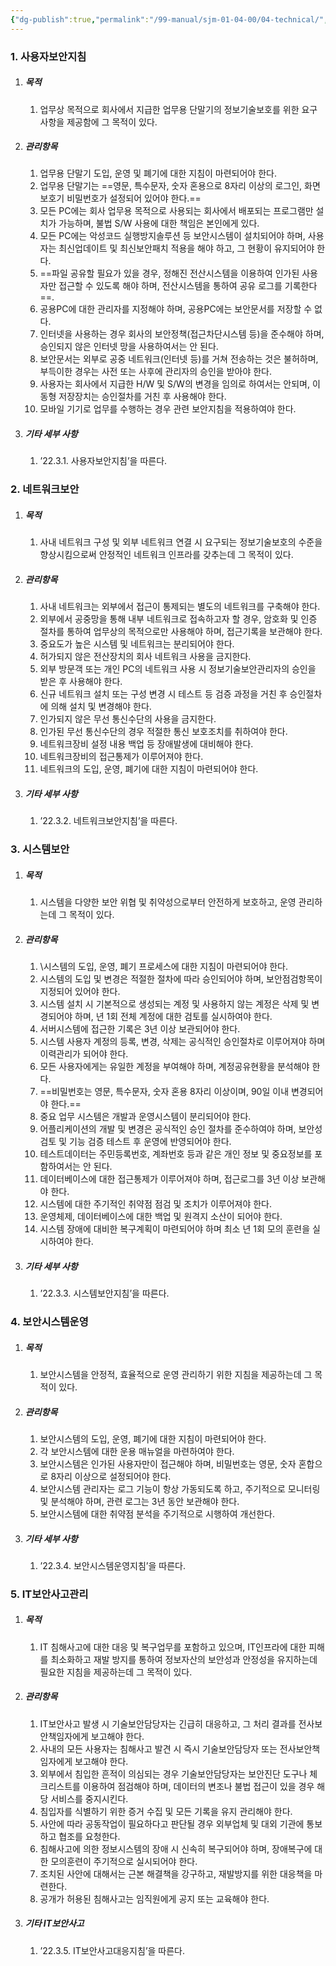 ```yaml
---
{"dg-publish":true,"permalink":"/99-manual/sjm-01-04-00/04-technical/","title":"제 4 장 기술적 보안","noteIcon":"","created":"","updated":""}
---
```


### 1. 사용자보안지침
1. ##### 목적
	1. 업무상 목적으로 회사에서 지급한 업무용 단말기의 정보기술보호를 위한 요구사항을 제공함에 그 목적이 있다. 
2. ##### 관리항목
	1. 업무용 단말기 도입, 운영 및 폐기에 대한 지침이 마련되어야 한다. 
	2. 업무용 단말기는 ==영문, 특수문자, 숫자 혼용으로 8자리 이상의 로그인, 화면보호기 비밀번호가 설정되어 있어야 한다.==
	3. 모든 PC에는 회사 업무용 목적으로 사용되는 회사에서 배포되는 프로그램만 설치가 가능하며, 불법 S/W 사용에 대한 책임은 본인에게 있다.
	4. 모든 PC에는 악성코드 실행방지솔루션 등 보안시스템이 설치되어야 하며, 사용자는 최신업데이트 및 최신보안패치 적용을 해야 하고, 그 현황이 유지되어야 한다. 
	5. ==파일 공유할 필요가 있을 경우, 정해진 전산시스템을 이용하여 인가된 사용자만 접근할 수 있도록 해야 하며, 전산시스템을 통하여 공유 로그를 기록한다==. 
	6. 공용PC에 대한 관리자를 지정해야 하며, 공용PC에는 보안문서를 저장할 수 없다.
	7. 인터넷을 사용하는 경우 회사의 보안정책(접근차단시스템 등)을 준수해야 하며, 승인되지 않은 인터넷 망을 사용하여서는 안 된다.
	8. 보안문서는 외부로 공중 네트워크(인터넷 등)를 거쳐 전송하는 것은 불허하며, 부득이한 경우는 사전 또는 사후에 관리자의 승인을 받아야 한다. 
	9. 사용자는 회사에서 지급한 H/W 및 S/W의 변경을 임의로 하여서는 안되며, 이동형 저장장치는 승인절차를 거친 후 사용해야 한다. 
	10. 모바일 기기로 업무를 수행하는 경우 관련 보안지침을 적용하여야 한다.
3. ##### 기타 세부 사항
	1. ’22.3.1. 사용자보안지침’을 따른다. 

### 2. 네트워크보안
1. ##### 목적
	1. 사내 네트워크 구성 및 외부 네트워크 연결 시 요구되는 정보기술보호의 수준을 향상시킴으로써 안정적인 네트워크 인프라를 갖추는데 그 목적이 있다.
2. ##### 관리항목
	1. 사내 네트워크는 외부에서 접근이 통제되는 별도의 네트워크를 구축해야 한다. 
	2. 외부에서 공중망을 통해 내부 네트워크로 접속하고자 할 경우, 암호화 및 인증 절차를 통하여 업무상의 목적으로만 사용해야 하며, 접근기록을 보관해야 한다. 
	3. 중요도가 높은 시스템 및 네트워크는 분리되어야 한다. 
	4. 허가되지 않은 전산장치의 회사 네트워크 사용을 금지한다.
	5. 외부 방문객 또는 개인 PC의 네트워크 사용 시 정보기술보안관리자의 승인을 받은 후 사용해야 한다. 
	6. 신규 네트워크 설치 또는 구성 변경 시 테스트 등 검증 과정을 거친 후 승인절차에 의해 설치 및 변경해야 한다. 
	7. 인가되지 않은 무선 통신수단의 사용을 금지한다. 
	8. 인가된 무선 통신수단의 경우 적절한 통신 보호조치를 취하여야 한다.
	9. 네트워크장비 설정 내용 백업 등 장애발생에 대비해야 한다. 
	10. 네트워크장비의 접근통제가 이루어져야 한다. 
	11. 네트워크의 도입, 운영, 폐기에 대한 지침이 마련되어야 한다. 
3. ##### 기타 세부 사항
	1. ’22.3.2. 네트워크보안지침’을 따른다. 

### 3. 시스템보안
1. ##### 목적
	1. 시스템을 다양한 보안 위협 및 취약성으로부터 안전하게 보호하고, 운영 관리하는데 그 목적이 있다.
2.  ##### 관리항목
	1. \시스템의 도입, 운영, 폐기 프로세스에 대한 지침이 마련되어야 한다. 
	2. 시스템의 도입 및 변경은 적절한 절차에 따라 승인되어야 하며, 보안점검항목이 지정되어 있어야 한다. 
	3. 시스템 설치 시 기본적으로 생성되는 계정 및 사용하지 않는 계정은 삭제 및 변경되어야 하며, 년 1회 전체 계정에 대한 검토를 실시하여야 한다.
	4. 서버시스템에 접근한 기록은 3년 이상 보관되어야 한다. 
	5. 시스템 사용자 계정의 등록, 변경, 삭제는 공식적인 승인절차로 이루어져야 하며 이력관리가 되어야 한다. 
	6. 모든 사용자에게는 유일한 계정을 부여해야 하며, 계정공유현황을 분석해야 한다.
	7. ==비밀번호는 영문, 특수문자, 숫자 혼용 8자리 이상이며, 90일 이내 변경되어야 한다.==
	8. 중요 업무 시스템은 개발과 운영시스템이 분리되어야 한다.  
	9. 어플리케이션의 개발 및 변경은 공식적인 승인 절차를 준수하여야 하며, 보안성 검토 및 기능 검증 테스트 후 운영에 반영되어야 한다. 
	10. 테스트데이터는 주민등록번호, 계좌번호 등과 같은 개인 정보 및 중요정보를 포함하여서는 안 된다.
	11. 데이터베이스에 대한 접근통제가 이루어져야 하며, 접근로그를 3년 이상 보관해야 한다. 
	12. 시스템에 대한 주기적인 취약점 점검 및 조치가 이루어져야 한다.
	13. 운영체제, 데이터베이스에 대한 백업 및 원격지 소산이 되어야 한다. 
	14. 시스템 장애에 대비한 복구계획이 마련되어야 하며 최소 년 1회 모의 훈련을 실시하여야 한다. 
3. ##### 기타 세부 사항
	1. ’22.3.3. 시스템보안지침’을 따른다. 

### 4. 보안시스템운영
1. ##### 목적
	1. 보안시스템을 안정적, 효율적으로 운영 관리하기 위한 지침을 제공하는데 그 목적이 있다. 
2. ##### 관리항목
	1. 보안시스템의 도입, 운영, 폐기에 대한 지침이 마련되어야 한다. 
	2. 각 보안시스템에 대한 운용 매뉴얼을 마련하여야 한다.
	3. 보안시스템은 인가된 사용자만이 접근해야 하며, 비밀번호는 영문, 숫자 혼합으로 8자리 이상으로 설정되어야 한다. 
	4. 보안시스템 관리자는 로그 기능이 항상 가동되도록 하고, 주기적으로 모니터링 및 분석해야 하며, 관련 로그는 3년 동안 보관해야 한다. 
	5. 보안시스템에 대한 취약점 분석을 주기적으로 시행하여 개선한다. 
3. ##### 기타 세부 사항
	1. ’22.3.4. 보안시스템운영지침’을 따른다.

### 5. IT보안사고관리 
1. ##### 목적
	1. IT 침해사고에 대한 대응 및 복구업무를 포함하고 있으며, IT인프라에 대한 피해를 최소화하고 재발 방지를 통하여 정보자산의 보안성과 안정성을 유지하는데 필요한 지침을 제공하는데 그 목적이 있다.
2. ##### 관리항목
	1. IT보안사고 발생 시 기술보안담당자는 긴급히 대응하고, 그 처리 결과를 전사보안책임자에게 보고해야 한다. 
	2. 사내의 모든 사용자는 침해사고 발견 시 즉시 기술보안담당자 또는 전사보안책임자에게 보고해야 한다. 
	3. 외부에서 침입한 흔적이 의심되는 경우 기술보안담당자는 보안진단 도구나 체크리스트를 이용하여 점검해야 하며, 데이터의 변조나 불법 접근이 있을 경우 해당 서비스를 중지시킨다.  
	4. 침입자를 식별하기 위한 증거 수집 및 모든 기록을 유지 관리해야 한다. 
	5. 사안에 따라 공동작업이 필요하다고 판단될 경우 외부업체 및 대외 기관에 통보하고 협조를 요청한다. 
	6. 침해사고에 의한 정보시스템의 장애 시 신속히 복구되어야 하며, 장애복구에 대한 모의훈련이 주기적으로 실시되어야 한다. 
	7. 조치된 사안에 대해서는 근본 해결책을 강구하고, 재발방지를 위한 대응책을 마련한다. 
	8. 공개가 허용된 침해사고는 임직원에게 공지 또는 교육해야 한다. 
3. ##### 기타 IT보안사고
	1. ’22.3.5. IT보안사고대응지침’을 따른다. 